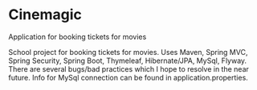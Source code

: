 # Cinemagic
Application for booking tickets for movies

School project for booking tickets for movies.
Uses Maven, Spring MVC, Spring Security, Spring Boot, Thymeleaf, Hibernate/JPA, MySql, Flyway. There are several bugs/bad practices
which I hope to resolve in the near future. Info for MySql connection can be found in application.properties.

